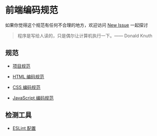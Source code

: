 # 前端编码规范

如果你觉得这个规范有任何不合理的地方，欢迎访问 [New Issue](https://github.com/fedesigner/styleguide/issues) 一起探讨

> 程序是写给人读的，只是偶尔让计算机执行一下。—— Donald Knuth

## 规范

* [项目规范](./styleguide/project.md)

* [HTML 编码规范](./styleguide/html.md)

* [CSS 编码规范](./styleguide/css.md)

* [JavaScript 编码规范](./styleguide/javascript.md)

## 检测工具

* [ESLint 配置](./eslint/.eslintrc.js)